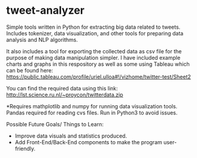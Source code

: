 # tweet-analyzer
Simple tools written in Python for extracting big data related to tweets. Includes tokenizer, data visualization, and other tools for preparing data analysis and NLP algorithms. 

It also includes a tool for exporting the collected data as csv file for the purpose of making data manipulation simpler. I have included example charts and graphs in this respository as well as some using Tableau which can be found here: https://public.tableau.com/profile/uriel.ulloa#!/vizhome/twitter-test/Sheet2

You can find the required data using this link: http://lst.science.ru.nl/~proycon/twitterdata.zip

*Requires mathplotlib and numpy for running data visualization tools. Pandas required for reading cvs files. Run in Python3 to avoid issues.

Possible Future Goals/ Things to Learn: 
  - Improve data visuals and statistics produced.
  - Add Front-End/Back-End components to make the program user-friendly.
